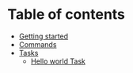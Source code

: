# Table of contents

* [Getting started](README.md)
* [Commands](commands.md)
* [Tasks](tasks/README.md)
  * [Hello world Task](tasks/hello-world-task.md)
